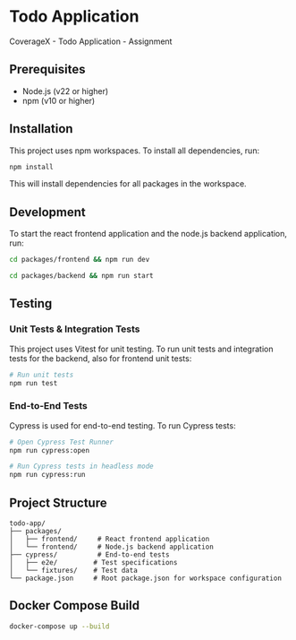 # Todo Application

CoverageX - Todo Application - Assignment

## Prerequisites

- Node.js (v22 or higher)
- npm (v10 or higher)

## Installation

This project uses npm workspaces. To install all dependencies, run:

```bash
npm install
```

This will install dependencies for all packages in the workspace.

## Development

To start the react frontend application and the node.js backend application, run:

```bash
cd packages/frontend && npm run dev
```

```bash
cd packages/backend && npm run start
```

## Testing

### Unit Tests & Integration Tests

This project uses Vitest for unit testing. To run unit tests and integration tests for the backend, also for frontend unit tests:

```bash
# Run unit tests
npm run test
```

### End-to-End Tests

Cypress is used for end-to-end testing. To run Cypress tests:

```bash
# Open Cypress Test Runner
npm run cypress:open

# Run Cypress tests in headless mode
npm run cypress:run
```

## Project Structure

```
todo-app/
├── packages/
│   ├── frontend/     # React frontend application
│   └── frontend/     # Node.js backend application
├── cypress/          # End-to-end tests
│   ├── e2e/         # Test specifications
│   └── fixtures/    # Test data
└── package.json     # Root package.json for workspace configuration
```

## Docker Compose Build

```bash
docker-compose up --build
```